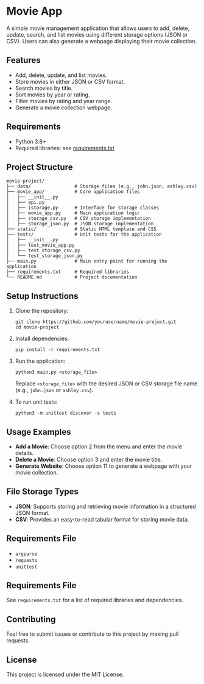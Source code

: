 # Movie App

A simple movie management application that allows users to add, delete, update, search, and list movies using different storage options (JSON or CSV). Users can also generate a webpage displaying their movie collection.

## Features
- Add, delete, update, and list movies.
- Store movies in either JSON or CSV format.
- Search movies by title.
- Sort movies by year or rating.
- Filter movies by rating and year range.
- Generate a movie collection webpage.

## Requirements
- Python 3.8+
- Required libraries: see [requirements.txt](#requirements-file)

## Project Structure
```
movie-project/
├── data/                # Storage files (e.g., john.json, ashley.csv)
├── movie_app/           # Core application files
│   ├── __init__.py
│   ├── api.py
│   ├── istorage.py      # Interface for storage classes
│   ├── movie_app.py     # Main application logic
│   ├── storage_csv.py   # CSV storage implementation
│   ├── storage_json.py  # JSON storage implementation
├── static/              # Static HTML template and CSS
├── tests/               # Unit tests for the application
│   ├── __init__.py
│   ├── test_movie_app.py
│   ├── test_storage_csv.py
│   └── test_storage_json.py
├── main.py              # Main entry point for running the application
├── requirements.txt     # Required libraries
└── README.md            # Project documentation
```

## Setup Instructions

1. Clone the repository:
   ```
   git clone https://github.com/yourusername/movie-project.git
   cd movie-project
   ```

2. Install dependencies:
   ```
   pip install -r requirements.txt
   ```

3. Run the application:
   ```
   python3 main.py <storage_file>
   ```
   Replace `<storage_file>` with the desired JSON or CSV storage file name (e.g., `john.json` or `ashley.csv`).

4. To run unit tests:
   ```
   python3 -m unittest discover -s tests
   ```

## Usage Examples
- **Add a Movie**: Choose option 2 from the menu and enter the movie details.
- **Delete a Movie**: Choose option 3 and enter the movie title.
- **Generate Website**: Choose option 11 to generate a webpage with your movie collection.

## File Storage Types
- **JSON**: Supports storing and retrieving movie information in a structured JSON format.
- **CSV**: Provides an easy-to-read tabular format for storing movie data.

## Requirements File
- `argparse`
- `requests`
- `unittest`

## Requirements File
See `requirements.txt` for a list of required libraries and dependencies.

## Contributing
Feel free to submit issues or contribute to this project by making pull requests.

## License
This project is licensed under the MIT License.
